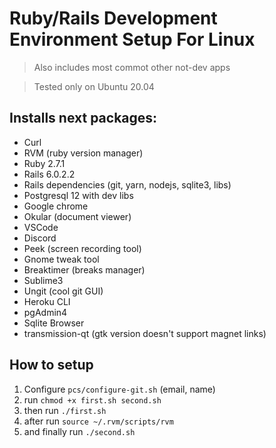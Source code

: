 # Ruby/Rails Development Environment Setup For Linux

> Also includes most commot other not-dev apps

> Tested only on Ubuntu 20.04
 
## Installs next packages:

* Curl
* RVM (ruby version manager)
* Ruby 2.7.1
* Rails 6.0.2.2
* Rails dependencies (git, yarn, nodejs, sqlite3, libs)
* Postgresql 12 with dev libs
* Google chrome
* Okular (document viewer)
* VSCode
* Discord
* Peek (screen recording tool)
* Gnome tweak tool
* Breaktimer (breaks manager)
* Sublime3
* Ungit (cool git GUI)
* Heroku CLI
* pgAdmin4
* Sqlite Browser
* transmission-qt (gtk version doesn't support magnet links)

## How to setup

1. Configure `pcs/configure-git.sh` (email, name)
1. run `chmod +x first.sh second.sh`
1. then run `./first.sh`
1. after run `source ~/.rvm/scripts/rvm`
1. and finally run `./second.sh`
